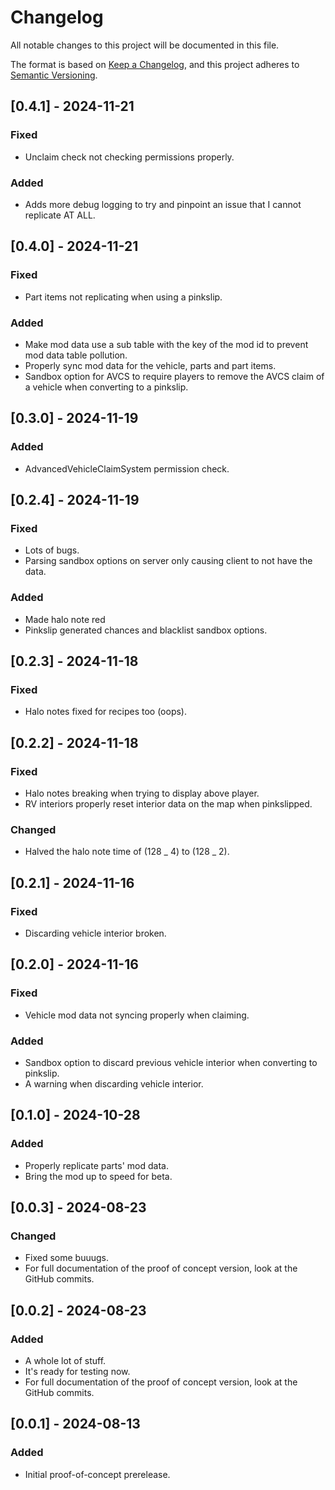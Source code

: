 # Changelog

All notable changes to this project will be documented in this file.

The format is based on [Keep a Changelog](https://keepachangelog.com/en/1.1.0/),
and this project adheres to [Semantic Versioning](https://semver.org/spec/v2.0.0.html).

## [0.4.1] - 2024-11-21

### Fixed

-   Unclaim check not checking permissions properly.

### Added

-   Adds more debug logging to try and pinpoint an issue that I cannot replicate AT ALL.

## [0.4.0] - 2024-11-21

### Fixed

-   Part items not replicating when using a pinkslip.

### Added

-   Make mod data use a sub table with the key of the mod id to prevent mod data table pollution.
-   Properly sync mod data for the vehicle, parts and part items.
-   Sandbox option for AVCS to require players to remove the AVCS claim of a vehicle when converting to a pinkslip.

## [0.3.0] - 2024-11-19

### Added

-   AdvancedVehicleClaimSystem permission check.

## [0.2.4] - 2024-11-19

### Fixed

-   Lots of bugs.
-   Parsing sandbox options on server only causing client to not have the data.

### Added

-   Made halo note red
-   Pinkslip generated chances and blacklist sandbox options.

## [0.2.3] - 2024-11-18

### Fixed

-   Halo notes fixed for recipes too (oops).

## [0.2.2] - 2024-11-18

### Fixed

-   Halo notes breaking when trying to display above player.
-   RV interiors properly reset interior data on the map when pinkslipped.

### Changed

-   Halved the halo note time of (128 _ 4) to (128 _ 2).

## [0.2.1] - 2024-11-16

### Fixed

-   Discarding vehicle interior broken.

## [0.2.0] - 2024-11-16

### Fixed

-   Vehicle mod data not syncing properly when claiming.

### Added

-   Sandbox option to discard previous vehicle interior when converting to pinkslip.
-   A warning when discarding vehicle interior.

## [0.1.0] - 2024-10-28

### Added

-   Properly replicate parts' mod data.
-   Bring the mod up to speed for beta.

## [0.0.3] - 2024-08-23

### Changed

-   Fixed some buuugs.
-   For full documentation of the proof of concept version, look at the GitHub commits.

## [0.0.2] - 2024-08-23

### Added

-   A whole lot of stuff.
-   It's ready for testing now.
-   For full documentation of the proof of concept version, look at the GitHub commits.

## [0.0.1] - 2024-08-13

### Added

-   Initial proof-of-concept prerelease.
